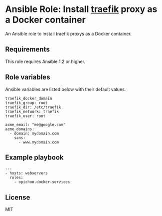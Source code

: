 # Ansible Role: Install [traefik](https://traefik.io/) proxy as a Docker container

An Ansible role to install traefik proxys as a Docker container.

## Requirements

This role requires Ansible 1.2 or higher.

## Role variables

Ansible variables are listed below with their default values.

```
traefik_docker_domain
traefik_group: root
traefik_dir: /etc/traefik
traefik_network: traefik
traefik_user: root

acme_email: "me@google.com"
acme_domains:
  - domain: mydomain.com
    sans:
      - www.mydomain.com
```

## Example playbook

```
---
- hosts: webservers
  roles:
  	- opichon.docker-services
```

## License

MIT

